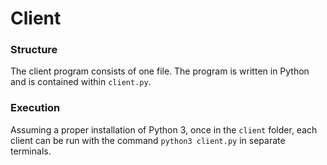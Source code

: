 # Client

### Structure
The client program consists of one file.  The program is written in Python and is contained within `client.py`.

### Execution
Assuming a proper installation of Python 3, once in the `client` folder, each client can be run with the command `python3 client.py` in separate terminals.